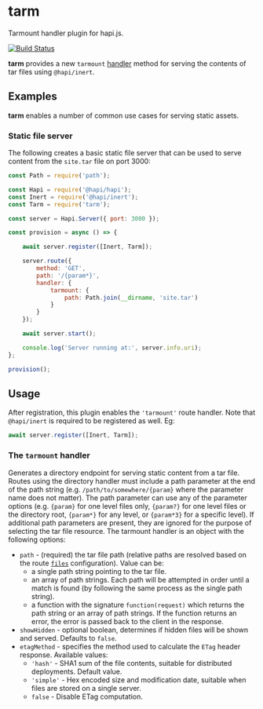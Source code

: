 # tarm

Tarmount handler plugin for hapi.js.

[![Build Status](https://travis-ci.org/kanongil/tarm.svg?branch=master)](https://travis-ci.org/kanongil/tarm)

**tarm** provides a new `tarmount` [handler](https://github.com/hapijs/hapi/blob/master/API.md#route.options.handler)
method for serving the contents of tar files using `@hapi/inert`.

## Examples

**tarm** enables a number of common use cases for serving static assets.

### Static file server

The following creates a basic static file server that can be used to serve content from the
`site.tar` file on port 3000:

```js
const Path = require('path');

const Hapi = require('@hapi/hapi');
const Inert = require('@hapi/inert');
const Tarm = require('tarm');

const server = Hapi.Server({ port: 3000 });

const provision = async () => {

    await server.register([Inert, Tarm]);

    server.route({
        method: 'GET',
        path: '/{param*}',
        handler: {
            tarmount: {
                path: Path.join(__dirname, 'site.tar')
            }
        }
    });

    await server.start();

    console.log('Server running at:', server.info.uri);
};

provision();
```

## Usage

After registration, this plugin enables the `'tarmount'` route handler.
Note that `@hapi/inert` is required to be registered as well. Eg:

```js
await server.register([Inert, Tarm]);
```

### The `tarmount` handler

Generates a directory endpoint for serving static content from a tar file.
Routes using the directory handler must include a path parameter at the end of the path
string (e.g. `/path/to/somewhere/{param}` where the parameter name does not matter). The
path parameter can use any of the parameter options (e.g. `{param}` for one level files
only, `{param?}` for one level files or the directory root, `{param*}` for any level, or
`{param*3}` for a specific level). If additional path parameters are present, they are
ignored for the purpose of selecting the tar file resource. The tarmount handler is an
object with the following options:
  - `path` - (required) the tar file path (relative paths are resolved based on the
    route [`files`](https://github.com/hapijs/hapi/blob/master/API.md#route.config.files)
    configuration). Value can be:
      - a single path string pointing to the tar file.
      - an array of path strings. Each path will be attempted in order until a match is
        found (by following the same process as the single path string).
      - a function with the signature `function(request)` which returns the path string or
        an array of path strings. If the function returns an error, the error is passed back
        to the client in the response.
  - `showHidden` - optional boolean, determines if hidden files will be shown and served.
    Defaults to `false`.
  - `etagMethod` - specifies the method used to calculate the `ETag` header response.
    Available values:
      - `'hash'` - SHA1 sum of the file contents, suitable for distributed deployments.
        Default value.
      - `'simple'` - Hex encoded size and modification date, suitable when files are stored
        on a single server.
      - `false` - Disable ETag computation.
